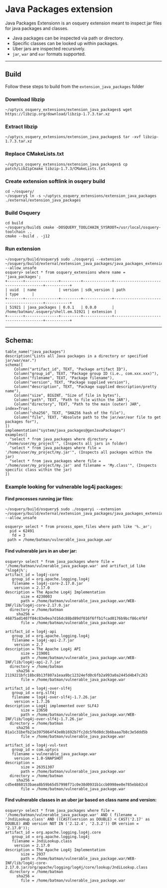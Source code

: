 
# Java Packages extension

Java Packages Extensionn is an osquery extension meant to inspect jar files for java packages and classes. 
- Java packages can be inspected via path or directory. 
- Specific classes can be looked up within packages. 
- Uber jars are inspected recursively.
- `jar`, `war` and `ear` formats supported.

---

## Build

Follow these steps to build from the `extension_java_packages` folder

### Download libzip
`~/uptycs_osquery_extensions/extension_java_packages$ wget https://libzip.org/download/libzip-1.7.3.tar.xz`

### Extract libzip
`~/uptycs_osquery_extensions/extension_java_packages$ tar -xvf libzip-1.7.3.tar.xz`

### Replace CMakeLists.txt
`~/uptycs_osquery_extensions/extension_java_packages$ cp patch/LibZipCmake libzip-1.7.3/CMakeLists.txt`

### Create extension softlink in osqery build 
```
cd ~/osquery/
~/osquery$ ln -s ~/uptycs_osquery_extensions/extension_java_packages ./external/extension_java_packages
```

### Build Osquery
```
cd build
~/osquery/build$ cmake -DOSQUERY_TOOLCHAIN_SYSROOT=/usr/local/osquery-toolchain ..
cmake --build . -j12
```

### Run extension
```
~/osquery/build/osquery$ sudo ./osqueryi --extension ~/osquery/build/external/extension_java_packages/java_packages_extension.ext --allow_unsafe
osquery> select * from osquery_extensions where name = 'java_packages';
+-------+---------------+---------+-------------+--------------------------------------+-----------+
| uuid  | name          | version | sdk_version | path                                 | type      |
+-------+---------------+---------+-------------+--------------------------------------+-----------+
| 51921 | java_packages | 0.0.1   | 0.0.0       | /home/batman/.osquery/shell.em.51921 | extension |
+-------+---------------+---------+-------------+--------------------------------------+-----------+
```

---

## Schema:
```
table_name("java_packages")
description("Lists all Java packages in a directory or specified jar/war/ear.")
schema([
    Column("artifact_id", TEXT, "Package artifact ID"),
    Column("group_id", TEXT, "Package group ID (i.e., com.xxx.xxx)"),
    Column("filename", TEXT, "Package filename"),
    Column("version", TEXT, "Package supplied version"),
    Column("description", TEXT, "Package supplied description/pretty name"),
    Column("size", BIGINT, "Size of file in bytes"),
    Column("path", TEXT, "Path to file within the JAR"),
    Column("directory", TEXT, "Path to the main (outer) JAR", index=True),
    Column("sha256", TEXT, "SHA256 hash of the file"),
    Column("file", TEXT, "Absolute path to the jar/war/ear file to get packages for"),
])
implementation("system/java_packages@genJavaPackages")
examples([
  "select * from java_packages where directory = '/home/user/my_project'", (Inspects all jars in folder)
  "select * from java_packages where file = '/home/user/my_project/my.jar'", (Inspects all packages within the jar)
  "select * from java_packages where file = '/home/user/my_project/my.jar' and filename = 'My.class'", (Inspects specific class within the jar)
])
```


### Example looking for vulnerable log4j packages:

#### Find processes running jar files:
```
~/osquery/build/osquery$ sudo ./osqueryi --extension ~/osquery/build/external/extension_java_packages/java_packages_extension.ext --allow_unsafe

osquery> select * from process_open_files where path like '%._ar';
  pid = 62491
   fd = 3
 path = /home/batman/vulnerable_java_package.war
```

#### Find vulnerable jars in an uber jar:

```
osquery> select * from java_packages where file = '/home/batman/vulnerable_java_package.war' and artifact_id like '%log4j%';
artifact_id = log4j-core
   group_id = org.apache.logging.log4j
   filename = log4j-core-2.17.0.jar
    version = 2.17.0
description = The Apache Log4j Implementation
       size = 4230003
       path = /home/batman/vulnerable_java_package.war/WEB-INF/lib/log4j-core-2.17.0.jar
  directory = /home/batman
     sha256 = 46875ad1407f84c83e0ea7d16dc88bd89df016f6ffb1fcad0176b9bcf86c4f6f
       file = /home/batman/vulnerable_java_package.war

artifact_id = log4j-api
   group_id = org.apache.logging.log4j
   filename = log4j-api-2.7.jar
    version = 2.7
description = The Apache Log4j API
       size = 219001
       path = /home/batman/vulnerable_java_package.war/WEB-INF/lib/log4j-api-2.7.jar
  directory = /home/batman
     sha256 = 2119221bfc18bc8b13f807a1eaa9bc12324efd0c6fb2a993a0a2445d4b47c263
       file = /home/batman/vulnerable_java_package.war

artifact_id = log4j-over-slf4j
   group_id = org.slf4j
   filename = log4j-over-slf4j-1.7.26.jar
    version = 1.7.26
description = Log4j implemented over SLF4J
       size = 23650
       path = /home/batman/vulnerable_java_package.war/WEB-INF/lib/log4j-over-slf4j-1.7.26.jar
  directory = /home/batman
     sha256 = 81a1c31befb21e3975064f43e0b1692b7fc2dc5f6d8dc3b6baaa7b8c3e5ddd5b
       file = /home/batman/vulnerable_java_package.war

artifact_id = log4j-vul-test
   group_id = com.uptycs
   filename = vulnerable_java_package.war
    version = 1.0-SNAPSHOT
description = 
       size = 26351307
       path = /home/batman/vulnerable_java_package.war
  directory = /home/batman
     sha256 = cd5e4868153baea8b59b65d57998f71c0e38d0931b1ccb0998ee0e785ebb82cd
       file = /home/batman/vulnerable_java_package.war

```

#### Find vulnerable classes in an uber jar based on class name and version:
```
osquery> select * from java_packages where file = '/home/batman/vulnerable_java_package.war' AND ( filename = 'JndiLookup.class' AND ((CAST(version as DOUBLE) < CAST('2.17' as DOUBLE) AND version NOT IN ('2.12.4', '2.3.2')) OR version = '2.17.0'));
artifact_id = org.apache.logging.log4j.core
   group_id = org.apache.logging.log4j
   filename = JndiLookup.class
    version = 2.17.0
description = The Apache Log4j Implementation
       size = 2937
       path = /home/batman/vulnerable_java_package.war/WEB-INF/lib/log4j-core-2.17.0.jar/org/apache/logging/log4j/core/lookup/JndiLookup.class
  directory = /home/batman
     sha256 = 
       file = /home/batman/vulnerable_java_package.war


```